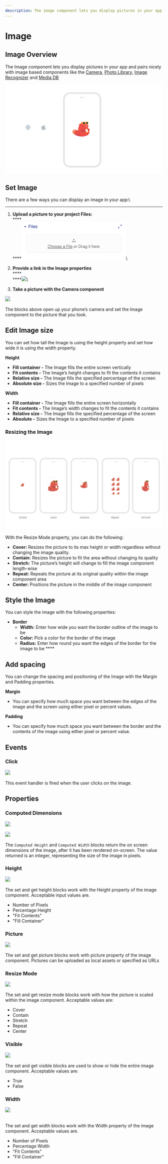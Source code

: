 ```yaml
---
description: The image component lets you display pictures in your app.
---
```


# Image

## Image Overview

The Image component lets you display pictures in your app and pairs nicely with image based components like the [Camera](camera.md), [Photo Library](photo-library.md), [Image Recognizer](image-recognizer.md) and [Media DB](media-db.md)

![](.gitbook/assets/image-fig-1.png)

## Set Image

There are a few ways you can display an image in your app:\
****

1. **Upload a picture to your project Files:**\
   ****\
   ****<img src=".gitbook/assets/files_upload_file.png" alt="" data-size="original">\

2. **Provide a link in the Image properties**\
   ****\
   ****![](.gitbook/assets/img\_type\_URL.png)\

3. **Take a picture with the Camera component**

![](.gitbook/assets/take\_photo.png)

The blocks above open up your phone’s camera and set the Image component to the picture that you took.&#x20;

## Edit Image size

You can set how tall the Image is using the height property and set how wide it is using the width property.

**Height**

* **Fill container -** The Image fills the entire screen vertically
* **Fit contents -** The Image’s height changes to fit the contents it contains
* **Relative size -** The Image fills the specified percentage of the screen
* **Absolute size -** Sizes the Image to a specified number of pixels

**Width**

* **Fill container -** The Image fills the entire screen horizontally
* **Fit contents -** The Image’s width changes to fit the contents it contains
* **Relative size -** The Image fills the specified percentage of the screen
* **Absolute -** Sizes the Image to a specified number of pixels



### Resizing the Image

![](.gitbook/assets/image-fig-3.png)

With the Resize Mode property, you can do the following:

* **Cover:** Resizes the picture to its max height or width regardless without changing the image quality.
* **Contain:** Resizes the picture to fit the area without changing its quality
* **Stretch:** The picture’s height will change to fill the image component length-wise
* **Repeat:** Repeats the picture at its original quality within the image component area
* **Center:** Positions the picture in the middle of the image component

## Style the Image

You can style the image with the following properties:

* **Border**
  * **Width:** Enter how wide you want the border outline of the image to be&#x20;
  * **Color:** Pick a color for the border of the image
  * **Radius:** Enter how round you want the edges of the border for the image to be ****&#x20;

## Add spacing

You can change the spacing and positioning of the Image with the Margin and Padding properties.

**Margin**

* You can specify how much space you want between the edges of the image and the screen using either pixel or percent values.

**Padding**

* You can specify how much space you want between the border and the contents of the image using either pixel or percent value.&#x20;

## Events

### Click

![](.gitbook/assets/image\_click.png)

This event handler is fired when the user clicks on the image.

## Properties

### Computed Dimensions

![](<.gitbook/assets/screen-shot-2021-04-08-at-4.19.37-pm-copy (2).jpg>)

![](<.gitbook/assets/screen-shot-2021-04-08-at-4.19.37-pm-copy (1).jpg>)

The `Computed Height` and `Computed Width` blocks return the on screen dimensions of the image, after it has been rendered on-screen. The value returned is an integer, representing the size of the image in pixels.

### Height&#x20;

![](<.gitbook/assets/screen-shot-2021-04-08-at-4.19.37-pm-copy (3).jpg>)

The set and get height blocks work with the Height property of the image component. Acceptable input values are.&#x20;

* Number of Pixels
* Percentage Height
* "Fit Contents"
* "Fill Container"

### Picture&#x20;

![](.gitbook/assets/picture.png)

The set and get picture blocks work with picture property of the image component. Pictures can be uploaded as local assets or specified as URLs&#x20;

### Resize Mode&#x20;

![](<.gitbook/assets/resize\_mode (1).png>)

The set and get resize mode blocks work with how the picture is scaled within the image component. Acceptable values are:

* Cover
* Contain
* Stretch
* Repeat
* Center

### Visible&#x20;

![](<.gitbook/assets/visible (12).png>)

The set and get visible blocks are used to show or hide the entire image component. Acceptable values are:

* True
* False

### Width

![](.gitbook/assets/screen-shot-2021-04-08-at-4.19.37-pm-copy.jpg)

\
The set and get width blocks work with the Width property of the image component. Acceptable values are.‌

* Number of Pixels
* Percentage Width
* "Fit Contents"
* "Fill Container"

